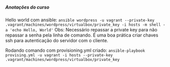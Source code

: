 ##### Anotações do curso

Hello world com ansible:
`ansible wordpress -u vagrant --private-key .vagrant/machines/wordpress/virtualbox/private_key -i hosts -m shell -a 'echo Hello, World'`
Obs: Necessário repassar a private key para não repassar a senha pela linha de comando. É uma boa prática criar chaves ssh para autenticação do servidor com o cliente.

Rodando comando com provisioning.yml criado:
`ansible-playbook provising.yml -u vagrant -i hosts --private-key .vagrant/machines/wordpress/virtualbox/private_key`

